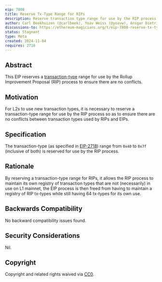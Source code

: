 ```yaml
---
eip: 7808
title: Reserve Tx-Type Range for RIPs
description: Reserve transaction type range for use by the RIP process
author: Carl Beekhuizen (@carlbeek), Yoav Weiss (@yoavw), Ansgar Dietrichs (@adietrichs)
discussions-to: https://ethereum-magicians.org/t/eip-7808-reserve-tx-type-range-for-rips/21587
status: Stagnant
type: Meta
created: 2024-11-04
requires: 2718
---
```


## Abstract

This EIP reserves a [transaction-type](./eip-2718.md) range for use by the Rollup Improvement Proposal (RIP) process to ensure there are no conflicts.

## Motivation

For L2s to use new transaction types, it is necessary to reserve a transaction-type range for use by the RIP process so as to ensure there are no conflicts between transaction types used by RIPs and EIPs.

## Specification

The transaction-type (as specified in [EIP-2718](./eip-2718)) range from `0x40` to `0x7f` (inclusive of both) is reserved for use by the RIP process.

## Rationale

By reserving a transaction-type range for RIPs, it allows the RIP process to maintain its own registry of transaction types that are not (necessarily) in use on L1 mainnet, the EIP process is then freed from having to maintain a registry of RIP tx-types while still having 64 tx-types for its own use.

## Backwards Compatibility

No backward compatibility issues found.

## Security Considerations

Nil.

## Copyright

Copyright and related rights waived via [CC0](../LICENSE.md).
